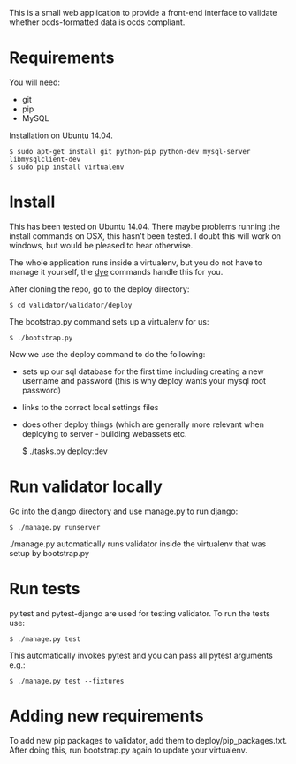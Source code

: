 This is a small web application to provide a front-end interface to validate
whether ocds-formatted data is ocds compliant.

Requirements
============
You will need:
* git
* pip
* MySQL

Installation on Ubuntu 14.04. 

    $ sudo apt-get install git python-pip python-dev mysql-server libmysqlclient-dev 
    $ sudo pip install virtualenv


Install
=======
This has been tested on Ubuntu 14.04.
There maybe problems running the install commands on OSX, this hasn't been tested.
I doubt this will work on windows, but would be pleased to hear otherwise.

The whole application runs inside a virtualenv, but you do not have to manage
it yourself, the [dye](https://github.com/aptivate/dye) commands handle this for you.

After cloning the repo, go to the deploy directory:

    $ cd validator/validator/deploy

The bootstrap.py command sets up a virtualenv for us:

    $ ./bootstrap.py

Now we use the deploy command to do the following:

* sets up our sql database for the first time including creating a new username and password (this is why deploy wants your mysql root password)
* links to the correct local settings files
* does other deploy things (which are generally more relevant when deploying to server - building webassets etc.

    $ ./tasks.py deploy:dev

Run validator locally
=====================
Go into the django directory and use manage.py to run django:

    $ ./manage.py runserver

./manage.py automatically runs validator inside the virtualenv that was setup
by bootstrap.py

Run tests
=========
py.test and pytest-django are used for testing validator. To run the tests use:

    $ ./manage.py test

This automatically invokes pytest and you can pass all pytest arguments e.g.:

    $ ./manage.py test --fixtures

Adding new requirements
=======================
To add new pip packages to validator, add them to deploy/pip_packages.txt.
After doing this, run bootstrap.py again to update your virtualenv.
